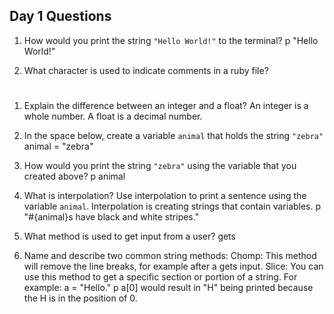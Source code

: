 ## Day 1 Questions

1. How would you print the string `"Hello World!"` to the terminal?
p "Hello World!"

1. What character is used to indicate comments in a ruby file?
#

1. Explain the difference between an integer and a float?
An integer is a whole number. A float is a decimal number.

1. In the space below, create a variable `animal` that holds the string `"zebra"`
animal = "zebra"

1. How would you print the string `"zebra"` using the variable that you created above?
p animal

1. What is interpolation? Use interpolation to print a sentence using the variable `animal`.
Interpolation is creating strings that contain variables.
p "#{animal}s have black and white stripes."

1. What method is used to get input from a user?
gets

1. Name and describe two common string methods:
Chomp: This method will remove the line breaks, for example after a gets input.
Slice: You can use this method to get a specific section or portion of a string. For example:
a = "Hello."
p a[0] would result in "H" being printed because the H is in the position of 0.
